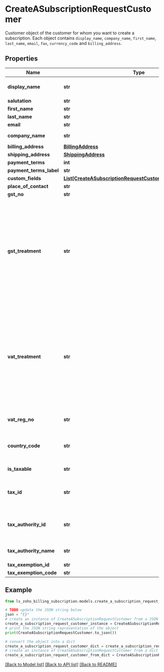 # CreateASubscriptionRequestCustomer

Customer object of the customer for whom you want to create a subscription. Each object contains <code>display_name</code>, <code>company_name</code>, <code>first_name</code>, <code>last_name</code>, <code>email</code>, <code>fax</code>, <code>currency_code</code> and <code>billing_address</code>.

## Properties

Name | Type | Description | Notes
------------ | ------------- | ------------- | -------------
**display_name** | **str** | This will be name which will be displayed in the interface and invoices. | 
**salutation** | **str** | Salutation of the customer. | [optional] 
**first_name** | **str** | First name of the customer. | [optional] 
**last_name** | **str** | Last name of the customer. | [optional] 
**email** | **str** | Email address of the customer. | 
**company_name** | **str** | Registered name of the company the customer represents. | [optional] 
**billing_address** | [**BillingAddress**](BillingAddress.md) |  | [optional] 
**shipping_address** | [**ShippingAddress**](ShippingAddress.md) |  | [optional] 
**payment_terms** | **int** | Payment Due details for the invoices. | [optional] 
**payment_terms_label** | **str** | Label for the paymet due details. | [optional] 
**custom_fields** | [**List[CreateASubscriptionRequestCustomerCustomFieldsInner]**](CreateASubscriptionRequestCustomerCustomFieldsInner.md) | Additional fields for the invoices. | [optional] 
**place_of_contact** | **str** | Customer&#39;s place of contact. | [optional] 
**gst_no** | **str** | GSTIN Number for the customer. | [optional] 
**gst_treatment** | **str** | GST Treatment for the customer.&lt;br&gt;Allowed values for &lt;strong&gt;&lt;code&gt;gst_treatment&lt;/code&gt;&lt;/strong&gt; : &lt;br&gt;&lt;code&gt;business_gst&lt;/code&gt;, &lt;code&gt;business_none&lt;/code&gt;, &lt;code&gt;consumer&lt;/code&gt;, &lt;code&gt;overseas&lt;/code&gt;&lt;br&gt; &lt;code&gt;business_gst&lt;/code&gt; - For a GST Registered business owner. &lt;br&gt;&lt;code&gt;business_none&lt;/code&gt; - For a GST unregistered business owner. &lt;br&gt;&lt;code&gt;consumer&lt;/code&gt; - For a consumer. &lt;br&gt;&lt;code&gt;overseas&lt;/code&gt; - Customer for whom you export your goods/services. | [optional] 
**vat_treatment** | **str** | (Optional) VAT treatment for the invoices. VAT treatment denotes the location of the customer, if the customer resides in UK then the VAT treatment is &lt;code&gt;uk&lt;/code&gt;. If the customer is in an EU country &amp; VAT registered, you are resides in Northen Ireland and selling Goods then his VAT treatment is &lt;code&gt;eu_vat_registered&lt;/code&gt;, if he resides outside of the UK then his VAT treatment is &lt;code&gt;overseas&lt;/code&gt; (For Pre Brexit, this can be split as &lt;code&gt;eu_vat_registered&lt;/code&gt;, &lt;code&gt;eu_vat_not_registered&lt;/code&gt; and &lt;code&gt;non_eu&lt;/code&gt;). | [optional] 
**vat_reg_no** | **str** | VAT Registration number of a contact with length should be between 2 and 12 characters. | [optional] 
**country_code** | **str** | Two letter country code of a contact with VAT treatment as &lt;code&gt;eu_vat_registered&lt;/code&gt;. (This node is only available for EU VAT registered  customers.) | [optional] 
**is_taxable** | **str** | Set to true if customer&#39;s transactions must be tax inclusive. | [optional] 
**tax_id** | **str** | Unique ID of the tax or tax group that can be collected from the contact. Tax can be given only if &lt;code&gt;is_taxable&lt;/code&gt; is &lt;code&gt;true&lt;/code&gt;. | [optional] 
**tax_authority_id** | **str** | Unique ID of the tax authority. Tax authority depends on the location of the customer. For example, if the customer is located in NY, then the tax authority is NY tax authority. | 
**tax_authority_name** | **str** | Unique name of the tax authority. Either tax_authority_id or tax_authority_name can be given. | 
**tax_exemption_id** | **str** | Unique ID of the tax exemption. | [optional] 
**tax_exemption_code** | **str** | Unique code of the tax exemption. | [optional] 

## Example

```python
from ls_zoho_billing_subscription.models.create_a_subscription_request_customer import CreateASubscriptionRequestCustomer

# TODO update the JSON string below
json = "{}"
# create an instance of CreateASubscriptionRequestCustomer from a JSON string
create_a_subscription_request_customer_instance = CreateASubscriptionRequestCustomer.from_json(json)
# print the JSON string representation of the object
print(CreateASubscriptionRequestCustomer.to_json())

# convert the object into a dict
create_a_subscription_request_customer_dict = create_a_subscription_request_customer_instance.to_dict()
# create an instance of CreateASubscriptionRequestCustomer from a dict
create_a_subscription_request_customer_from_dict = CreateASubscriptionRequestCustomer.from_dict(create_a_subscription_request_customer_dict)
```
[[Back to Model list]](../README.md#documentation-for-models) [[Back to API list]](../README.md#documentation-for-api-endpoints) [[Back to README]](../README.md)


